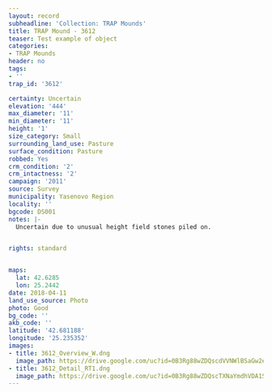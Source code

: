 ```yaml
---
layout: record
subheadline: 'Collection: TRAP Mounds'
title: TRAP Mound - 3612
teaser: Test example of object
categories:
- TRAP Mounds
header: no
tags:
- ''
trap_id: '3612'

certainty: Uncertain
elevation: '444'
max_diameter: '11'
min_diameter: '11'
height: '1'
size_category: Small
surrounding_land_use: Pasture
surface_condition: Pasture
robbed: Yes
crm_condition: '2'
crm_intactness: '2'
campaign: '2011'
source: Survey
municipality: Yasenovo Region
locality: ''
bgcode: DS001
notes: |-
  Uncertain due to unusual height field stones piled on.


rights: standard


maps:
  lat: 42.6285
  lon: 25.2442
date: 2018-04-11
land_use_source: Photo
photo: Good
bg_code: ''
akb_code: ''
latitude: '42.681188'
longitude: '25.235352'
images:
- title: 3612_Overview_W.dng
  image_path: https://drive.google.com/uc?id=0B3Rg88wZDQscdVVNWlBSaGw2ekU
- title: 3612_Detail_RT1.dng
  image_path: https://drive.google.com/uc?id=0B3Rg88wZDQscTXNaYmdhVDA1SGs
---
```

